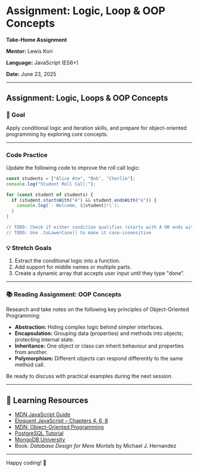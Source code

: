 # Assignment: Logic, Loop & OOP Concepts

**Take-Home Assignment**

**Mentor:** Lewis Kori

**Language:** JavaScript (ES6+)

**Date:** June 23, 2025

---

## Assignment: Logic, Loops & OOP Concepts

### 🎯 Goal

Apply conditional logic and iteration skills, and prepare for object-oriented programming by exploring core concepts.

---

### Code Practice

Update the following code to improve the roll call logic:

```javascript
const students = ["Alice Ate", "Bob", "Charlie"];
console.log("Student Roll Call:");

for (const student of students) {
  if (student.startsWith("A") && student.endsWith("e")) {
    console.log(`- Welcome, ${student}!\`);
  }
}

// TODO: Check if either condition qualifies (starts with A OR ends with e)
// TODO: Use .toLowerCase() to make it case-insensitive

```

### 💡 Stretch Goals

1. Extract the conditional logic into a function.
2. Add support for middle names or multiple parts.
3. Create a dynamic array that accepts user input until they type "done".

---

### 📚 Reading Assignment: OOP Concepts

Research and take notes on the following key principles of Object-Oriented Programming:

- **Abstraction:** Hiding complex logic behind simpler interfaces.
- **Encapsulation:** Grouping data (properties) and methods into objects; protecting internal state.
- **Inheritance:** One object or class can inherit behaviour and properties from another.
- **Polymorphism:** Different objects can respond differently to the same method call.

Be ready to discuss with practical examples during the next session.

---

## 🔗 Learning Resources

- [MDN JavaScript Guide](https://developer.mozilla.org/en-US/docs/Web/JavaScript/Guide)
- [Eloquent JavaScript – Chapters 4, 6, 8](https://eloquentjavascript.net/)
- [MDN: Object-Oriented Programming](https://developer.mozilla.org/en-US/docs/Learn/JavaScript/Objects/Object-oriented_JS)
- [PostgreSQL Tutorial](https://www.postgresqltutorial.com/)
- [MongoDB University](https://university.mongodb.com/)
- Book: *Database Design for Mere Mortals* by Michael J. Hernandez

---

Happy coding! 🚀
